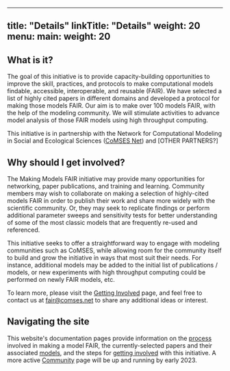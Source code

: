 
---
title: "Details"
linkTitle: "Details"
weight: 20
menu:
  main:
    weight: 20
---

## What is it?
The goal of this initiative is to provide capacity-building opportunities to improve the skill, practices, and protocols to make computational models findable, accessible, interoperable, and reusable (FAIR). We have selected a list of highly cited papers in different domains and developed a protocol for making those models FAIR. Our aim is to make over 100 models FAIR, with the help of the modeling community. We will stimulate activities to advance model analysis of those FAIR models using high throughput computing.

This initiative is in partnership with the Network for Computational Modeling in Social and Ecological Sciences ([CoMSES Net](https://comses.net)) and [OTHER PARTNERS?]

## Why should I get involved?
The Making Models FAIR initiative may provide many opportunities for networking, paper publications, and training and learning. Community members may wish to collaborate on making a selection of highly-cited models FAIR in order to publish their work and share more widely with the scientific community. Or, they may seek to replicate findings or perform additional parameter sweeps and sensitivity tests for better understanding of some of the most classic models that are frequently re-used and referenced.

This initiative seeks to offer a straightforward way to engage with modeling communities such as CoMSES, while allowing room for the community itself to build and grow the initiative in ways that most suit their needs. For instance, additional models may be added to the initial list of publications / models, or new experiments with high throughput computing could be performed on newly FAIR models, etc.

To learn more, please visit the [Getting Involved](/docs/getting-involved/) page, and feel free to contact us at fair@comses.net to share any additional ideas or interest.


## Navigating the site
This website's documentation pages provide information on the [process](/docs/process/) involved in making a model FAIR, the currently-selected papers and their associated [models](/docs/models/), and the steps for [getting involved](/docs/getting-involved/) with this initiative. A more active [Community](/community/) page will be up and running by early 2023.
